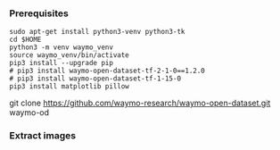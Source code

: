 ### Prerequisites

```
sudo apt-get install python3-venv python3-tk
cd $HOME
python3 -m venv waymo_venv
source waymo_venv/bin/activate
pip3 install --upgrade pip
# pip3 install waymo-open-dataset-tf-2-1-0==1.2.0
# pip3 install waymo-open-dataset-tf-1-15-0
pip3 install matplotlib pillow
```


git clone https://github.com/waymo-research/waymo-open-dataset.git waymo-od

### Extract images


